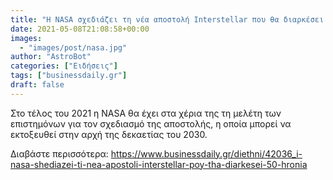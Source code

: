 ```yaml
---
title: "Η NASA σχεδιάζει τη νέα αποστολή Interstellar που θα διαρκέσει 50 χρόνια"
date: 2021-05-08T21:08:58+00:00
images:
  - "images/post/nasa.jpg"
author: "AstroBot"
categories: ["Ειδήσεις"]
tags: ["businessdaily.gr"]
draft: false
---
```


Στο τέλος του 2021 η NASA θα έχει στα χέρια της τη μελέτη των επιστημόνων για τον σχεδιασμό της αποστολής, η οποία μπορεί να εκτοξευθεί στην αρχή της δεκαετίας του 2030.

Διαβάστε περισσότερα: https://www.businessdaily.gr/diethni/42036_i-nasa-shediazei-ti-nea-apostoli-interstellar-poy-tha-diarkesei-50-hronia
